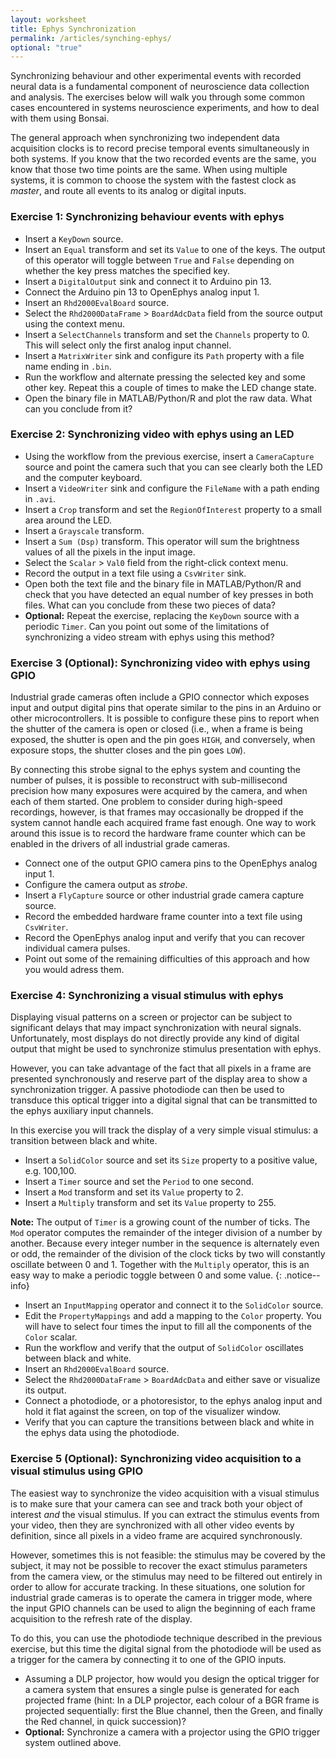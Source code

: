 ```yaml
---
layout: worksheet
title: Ephys Synchronization
permalink: /articles/synching-ephys/
optional: "true"
---
```


Synchronizing behaviour and other experimental events with recorded neural data is a fundamental component of neuroscience data collection and analysis. The exercises below will walk you through some common cases encountered in systems neuroscience experiments, and how to deal with them using Bonsai.

The general approach when synchronizing two independent data acquisition clocks is to record precise temporal events simultaneously in both systems. If you know that the two recorded events are the same, you know that those two time points are the same. When using multiple systems, it is common to choose the system with the fastest clock as _master_, and route all events to its analog or digital inputs.

### **Exercise 1:** Synchronizing behaviour events with ephys

- Insert a `KeyDown` source.
- Insert an `Equal` transform and set its `Value` to one of the keys. The output of this operator will toggle between `True` and `False` depending on whether the key press matches the specified key.
- Insert a `DigitalOutput` sink and connect it to Arduino pin 13.
- Connect the Arduino pin 13 to OpenEphys analog input 1.
- Insert an `Rhd2000EvalBoard` source.
- Select the `Rhd2000DataFrame` > `BoardAdcData` field from the source output using the context menu.
- Insert a `SelectChannels` transform and set the `Channels` property to 0. This will select only the first analog input channel.
- Insert a `MatrixWriter` sink and configure its `Path` property with a file name ending in `.bin`.
- Run the workflow and alternate pressing the selected key and some other key. Repeat this a couple of times to make the LED change state.
- Open the binary file in MATLAB/Python/R and plot the raw data. What can you conclude from it?

### **Exercise 2:** Synchronizing video with ephys using an LED

- Using the workflow from the previous exercise, insert a `CameraCapture` source and point the camera such that you can see clearly both the LED and the computer keyboard.
- Insert a `VideoWriter` sink and configure the `FileName` with a path ending in `.avi`.
- Insert a `Crop` transform and set the `RegionOfInterest` property to a small area around the LED.
- Insert a `Grayscale` transform.
- Insert a `Sum (Dsp)` transform. This operator will sum the brightness values of all the pixels in the input image.
- Select the `Scalar` > `Val0` field from the right-click context menu.
- Record the output in a text file using a `CsvWriter` sink.
- Open both the text file and the binary file in MATLAB/Python/R and check that you have detected an equal number of key presses in both files. What can you conclude from these two pieces of data?
- **Optional:** Repeat the exercise, replacing the `KeyDown` source with a periodic `Timer`. Can you point out some of the limitations of synchronizing a video stream with ephys using this method?

### **Exercise 3 (Optional):** Synchronizing video with ephys using GPIO

Industrial grade cameras often include a GPIO connector which exposes input and output digital pins that operate similar to the pins in an Arduino or other microcontrollers. It is possible to configure these pins to report when the shutter of the camera is open or closed (i.e., when a frame is being exposed, the shutter is open and the pin goes `HIGH`, and conversely, when exposure stops, the shutter closes and the pin goes `LOW`).

By connecting this strobe signal to the ephys system and counting the number of pulses, it is possible to reconstruct with sub-millisecond precision how many exposures were acquired by the camera, and when each of them started. One problem to consider during high-speed recordings, however, is that frames may occasionally be dropped if the system cannot handle each acquired frame fast enough. One way to work around this issue is to record the hardware frame counter which can be enabled in the drivers of all industrial grade cameras.

- Connect one of the output GPIO camera pins to the OpenEphys analog input 1.
- Configure the camera output as _strobe_.
- Insert a `FlyCapture` source or other industrial grade camera capture source.
- Record the embedded hardware frame counter into a text file using `CsvWriter`.
- Record the OpenEphys analog input and verify that you can recover individual camera pulses.
- Point out some of the remaining difficulties of this approach and how you would adress them.

### **Exercise 4:** Synchronizing a visual stimulus with ephys

Displaying visual patterns on a screen or projector can be subject to significant delays that may impact synchronization with neural signals. Unfortunately, most displays do not directly provide any kind of digital output that might be used to synchronize stimulus presentation with ephys.

However, you can take advantage of the fact that all pixels in a frame are presented synchronously and reserve part of the display area to show a synchronization trigger. A passive photodiode can then be used to transduce this optical trigger into a digital signal that can be transmitted to the ephys auxiliary input channels.

In this exercise you will track the display of a very simple visual stimulus: a transition between black and white.

- Insert a `SolidColor` source and set its `Size` property to a positive value, e.g. 100,100.
- Insert a `Timer` source and set the `Period` to one second.
- Insert a `Mod` transform and set its `Value` property to 2.
- Insert a `Multiply` transform and set its `Value` property to 255.

**Note:** The output of `Timer` is a growing count of the number of ticks. The `Mod` operator computes the remainder of the integer division of a number by another. Because every integer number in the sequence is alternately even or odd, the remainder of the division of the clock ticks by two will constantly oscillate between 0 and 1. Together with the `Multiply` operator, this is an easy way to make a periodic toggle between 0 and some value.
{: .notice--info}

- Insert an `InputMapping` operator and connect it to the `SolidColor` source.
- Edit the `PropertyMappings` and add a mapping to the `Color` property. You will have to select four times the input to fill all the components of the `Color` scalar.
- Run the workflow and verify that the output of `SolidColor` oscillates between black and white.
- Insert an `Rhd2000EvalBoard` source.
- Select the `Rhd2000DataFrame` > `BoardAdcData` and either save or visualize its output.
- Connect a photodiode, or a photoresistor, to the ephys analog input and hold it flat against the screen, on top of the visualizer window.
- Verify that you can capture the transitions between black and white in the ephys data using the photodiode.

### **Exercise 5 (Optional):** Synchronizing video acquisition to a visual stimulus using GPIO

The easiest way to synchronize the video acquisition with a visual stimulus is to make sure that your camera can see and track both your object of interest _and_ the visual stimulus. If you can extract the stimulus events from your video, then they are synchronized with all other video events by definition, since all pixels in a video frame are acquired synchronously.

However, sometimes this is not feasible: the stimulus may be covered by the subject, it may not be possible to recover the exact stimulus parameters from the camera view, or the stimulus may need to be filtered out entirely in order to allow for accurate tracking. In these situations, one solution for industrial grade cameras is to operate the camera in trigger mode, where the input GPIO channels can be used to align the beginning of each frame acquisition to the refresh rate of the display.

To do this, you can use the photodiode technique described in the previous exercise, but this time the digital signal from the photodiode will be used as a trigger for the camera by connecting it to one of the GPIO inputs.

- Assuming a DLP projector, how would you design the optical trigger for a camera system that ensures a single pulse is generated for each projected frame (hint: In a DLP projector, each colour of a BGR frame is projected sequentially: first the Blue channel, then the Green, and finally the Red channel, in quick succession)?
- **Optional:** Synchronize a camera with a projector using the GPIO trigger system outlined above.
